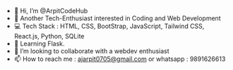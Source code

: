 - 👋 Hi, I’m @ArpitCodeHub
- 👀 Another Tech-Enthusiast  interested in Coding and Web Development
- 💻 Tech Stack : HTML, CSS, BootStrap, JavaScript, Tailwind CSS, React.js, Python, SQLite
- 🌱 Learning Flask.
- 💞️ I’m looking to collaborate with a webdev enthusiast
- 📫 How to reach me : ajarpit0705@gmail.com or whatsapp : 9891626613
<!---
ArpitCodeHub/ArpitCodeHub is a ✨ special ✨ repository because its `README.md` (this file) appears on your GitHub profile.
You can click the Preview link to take a look at your changes.
--->
